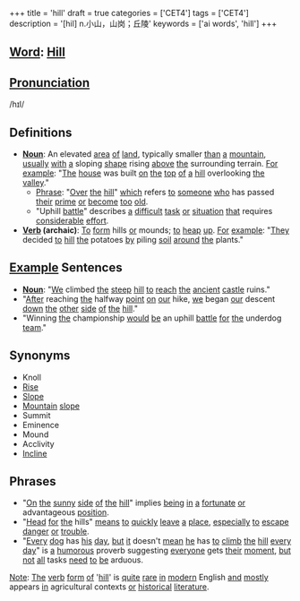 +++
title = 'hill'
draft = true
categories = ['CET4']
tags = ['CET4']
description = '[hil] n.小山，山岗；丘陵'
keywords = ['ai words', 'hill']
+++

## [Word](/post/word/): [Hill](/post/hill/)

## [Pronunciation](/post/pronunciation/)
/hɪl/

## Definitions
- **[Noun](/post/noun/)**: An elevated [area](/post/area/) [of](/post/of/) [land](/post/land/), typically smaller [than](/post/than/) [a](/post/a/) [mountain](/post/mountain/), [usually](/post/usually/) [with](/post/with/) [a](/post/a/) sloping [shape](/post/shape/) rising [above](/post/above/) [the](/post/the/) surrounding terrain. [For](/post/for/) [example](/post/example/): "[The](/post/the/) [house](/post/house/) was built [on](/post/on/) [the](/post/the/) [top](/post/top/) [of](/post/of/) [a](/post/a/) [hill](/post/hill/) overlooking [the](/post/the/) [valley](/post/valley/)."
  - [Phrase](/post/phrase/): "[Over](/post/over/) [the](/post/the/) [hill](/post/hill/)" [which](/post/which/) refers [to](/post/to/) [someone](/post/someone/) [who](/post/who/) has passed [their](/post/their/) [prime](/post/prime/) [or](/post/or/) [become](/post/become/) [too](/post/too/) [old](/post/old/).
  - "Uphill [battle](/post/battle/)" describes [a](/post/a/) [difficult](/post/difficult/) [task](/post/task/) [or](/post/or/) [situation](/post/situation/) [that](/post/that/) requires [considerable](/post/considerable/) [effort](/post/effort/).
- **[Verb](/post/verb/) (archaic)**: [To](/post/to/) [form](/post/form/) hills [or](/post/or/) mounds; [to](/post/to/) [heap](/post/heap/) [up](/post/up/). [For](/post/for/) [example](/post/example/): "[They](/post/they/) decided [to](/post/to/) [hill](/post/hill/) [the](/post/the/) potatoes [by](/post/by/) piling [soil](/post/soil/) [around](/post/around/) [the](/post/the/) plants."

## [Example](/post/example/) Sentences
- **[Noun](/post/noun/)**: "[We](/post/we/) climbed [the](/post/the/) [steep](/post/steep/) [hill](/post/hill/) [to](/post/to/) [reach](/post/reach/) [the](/post/the/) [ancient](/post/ancient/) [castle](/post/castle/) ruins."
- "[After](/post/after/) reaching [the](/post/the/) halfway [point](/post/point/) [on](/post/on/) [our](/post/our/) hike, [we](/post/we/) began [our](/post/our/) descent [down](/post/down/) [the](/post/the/) [other](/post/other/) [side](/post/side/) [of](/post/of/) [the](/post/the/) [hill](/post/hill/)."
- "Winning [the](/post/the/) championship [would](/post/would/) [be](/post/be/) an uphill [battle](/post/battle/) [for](/post/for/) [the](/post/the/) underdog [team](/post/team/)."

## Synonyms
- Knoll
- [Rise](/post/rise/)
- [Slope](/post/slope/)
- [Mountain](/post/mountain/) [slope](/post/slope/)
- Summit
- Eminence
- Mound
- Acclivity
- [Incline](/post/incline/)

## Phrases
- "[On](/post/on/) [the](/post/the/) [sunny](/post/sunny/) [side](/post/side/) [of](/post/of/) [the](/post/the/) [hill](/post/hill/)" implies [being](/post/being/) [in](/post/in/) [a](/post/a/) [fortunate](/post/fortunate/) [or](/post/or/) advantageous [position](/post/position/).
- "[Head](/post/head/) [for](/post/for/) [the](/post/the/) hills" [means](/post/means/) [to](/post/to/) [quickly](/post/quickly/) [leave](/post/leave/) [a](/post/a/) [place](/post/place/), [especially](/post/especially/) [to](/post/to/) [escape](/post/escape/) [danger](/post/danger/) [or](/post/or/) [trouble](/post/trouble/).
- "[Every](/post/every/) [dog](/post/dog/) has [his](/post/his/) [day](/post/day/), [but](/post/but/) [it](/post/it/) doesn't [mean](/post/mean/) [he](/post/he/) has [to](/post/to/) [climb](/post/climb/) [the](/post/the/) [hill](/post/hill/) [every](/post/every/) [day](/post/day/)" is [a](/post/a/) [humorous](/post/humorous/) proverb suggesting [everyone](/post/everyone/) gets [their](/post/their/) [moment](/post/moment/), [but](/post/but/) [not](/post/not/) [all](/post/all/) tasks [need](/post/need/) [to](/post/to/) [be](/post/be/) arduous. 

[Note](/post/note/): [The](/post/the/) [verb](/post/verb/) [form](/post/form/) [of](/post/of/) '[hill](/post/hill/)' is [quite](/post/quite/) [rare](/post/rare/) [in](/post/in/) [modern](/post/modern/) English [and](/post/and/) [mostly](/post/mostly/) appears [in](/post/in/) agricultural contexts [or](/post/or/) [historical](/post/historical/) [literature](/post/literature/).
